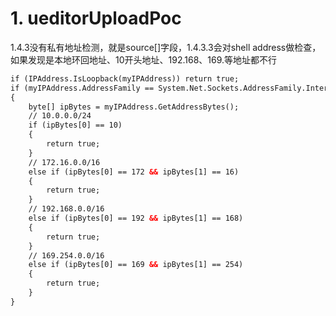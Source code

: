 # 1. ueditorUploadPoc
1.4.3没有私有地址检测，就是source[]字段，1.4.3.3会对shell address做检查，如果发现是本地环回地址、10开头地址、192.168、169.等地址都不行
~~~aspx
if (IPAddress.IsLoopback(myIPAddress)) return true;
if (myIPAddress.AddressFamily == System.Net.Sockets.AddressFamily.InterNetwork)
{
    byte[] ipBytes = myIPAddress.GetAddressBytes();
    // 10.0.0.0/24 
    if (ipBytes[0] == 10)
    {
        return true;
    }
    // 172.16.0.0/16
    else if (ipBytes[0] == 172 && ipBytes[1] == 16)
    {
        return true;
    }
    // 192.168.0.0/16
    else if (ipBytes[0] == 192 && ipBytes[1] == 168)
    {
        return true;
    }
    // 169.254.0.0/16
    else if (ipBytes[0] == 169 && ipBytes[1] == 254)
    {
        return true;
    }
}
~~~
